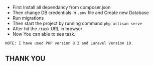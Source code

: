 - First Install all dependancy from composer.json
- Then change DB credentials in `.env` file and Create new Database
- Run migrations
- Then start the project by running command `php artisan serve`
- After hit the `/task` URL in browser
- Now You can able to see task.

```
NOTE: I have used PHP version 8.2 and Laravel Version 10.
```

## **THANK YOU**